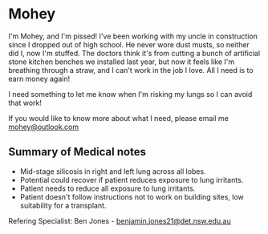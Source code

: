 # Mohey
I'm Mohey, and I'm pissed! I've been working with my uncle in construction since I dropped out of high school. He never wore dust musts, so neither did I, now I'm stuffed. The doctors think it's from cutting a bunch of artificial stone kitchen benches we installed last year, but now it feels like I'm breathing through a straw, and I can't work in the job I love. All I need is to earn money again!

I need something to let me know when I'm risking my lungs so I can avoid that work!

If you would like to know more about what I need, please email me mohey@outlook.com

## Summary of Medical notes
- Mid-stage silicosis in right and left lung across all lobes.
- Potential could recover if patient reduces exposure to lung irritants.
- Patient needs to reduce all exposure to lung irritants.
- Patient doesn't follow instructions not to work on building sites, low suitability for a transplant.

Refering Specialist: Ben Jones - benjamin.jones21@det.nsw.edu.au